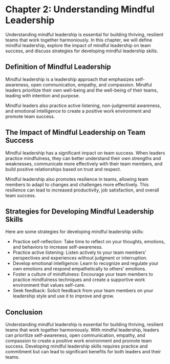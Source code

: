 Chapter 2: Understanding Mindful Leadership
===========================================

Understanding mindful leadership is essential for building thriving, resilient teams that work together harmoniously. In this chapter, we will define mindful leadership, explore the impact of mindful leadership on team success, and discuss strategies for developing mindful leadership skills.

Definition of Mindful Leadership
--------------------------------

Mindful leadership is a leadership approach that emphasizes self-awareness, open communication, empathy, and compassion. Mindful leaders prioritize their own well-being and the well-being of their teams, leading with intention and purpose.

Mindful leaders also practice active listening, non-judgmental awareness, and emotional intelligence to create a positive work environment and promote team success.

The Impact of Mindful Leadership on Team Success
------------------------------------------------

Mindful leadership has a significant impact on team success. When leaders practice mindfulness, they can better understand their own strengths and weaknesses, communicate more effectively with their team members, and build positive relationships based on trust and respect.

Mindful leadership also promotes resilience in teams, allowing team members to adapt to changes and challenges more effectively. This resilience can lead to increased productivity, job satisfaction, and overall team success.

Strategies for Developing Mindful Leadership Skills
---------------------------------------------------

Here are some strategies for developing mindful leadership skills:

* Practice self-reflection: Take time to reflect on your thoughts, emotions, and behaviors to increase self-awareness.
* Practice active listening: Listen actively to your team members' perspectives and experiences without judgment or interruption.
* Develop emotional intelligence: Learn to recognize and regulate your own emotions and respond empathetically to others' emotions.
* Foster a culture of mindfulness: Encourage your team members to practice mindfulness techniques and create a supportive work environment that values self-care.
* Seek feedback: Solicit feedback from your team members on your leadership style and use it to improve and grow.

Conclusion
----------

Understanding mindful leadership is essential for building thriving, resilient teams that work together harmoniously. With mindful leadership, leaders can prioritize self-awareness, open communication, empathy, and compassion to create a positive work environment and promote team success. Developing mindful leadership skills requires practice and commitment but can lead to significant benefits for both leaders and their teams.


